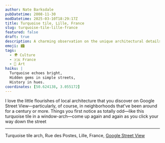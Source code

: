 ```yaml
---
author: Nate Barksdale
pubDatetime: 2008-11-30
modDatetime: 2025-03-10T18:29:17Z
title: Turquoise tile, Lille, France
slug: turquoise-tile-lille-france
featured: false
draft: true
description: A charming observation on the unique architectural details found in Lille, France, featuring a distinctive turquoise tile arch.
emoji: 🏙️
tags:
  - 🌍 Culture
  - 🇫🇷 France
  - 🎨 Art
haiku: |
  Turquoise echoes bright,  
  Hidden gems in simple streets,  
  History in hues.
coordinates: [50.624138, 3.055172]
---
```


I love the little flourishes of local architecture that you discover on Google Street View—particularly, of course, in neighborhoods that've been around for a century or more. Things you first notice as totally odd—like this turquoise tile in a window-arch—come up again and again as you click your way down the street

---

Turquoise tile arch, Rue des Postes, Lille, France, [Google Street View](http://maps.google.com/?ie=UTF8&ll=50.624138,3.055172&spn=0.001371,0.007709&t=k&z=18&layer=c&cbll=50.624342,3.054897&panoid=xphGpEIFfD61gt1j-Dq_6A&cbp=12,299.0612578211729,,0,0.16263283502782824)
